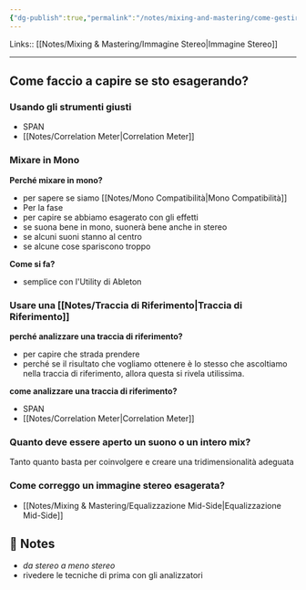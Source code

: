 ```yaml
---
{"dg-publish":true,"permalink":"/notes/mixing-and-mastering/come-gestire-correttamente-l-immagine-stereo/"}
---
```


Links:: [[Notes/Mixing & Mastering/Immagine Stereo\|Immagine Stereo]]

---

## Come faccio a capire se sto esagerando?

### Usando gli strumenti giusti

- SPAN
- [[Notes/Correlation Meter\|Correlation Meter]]

### Mixare in Mono 

**Perché mixare in mono?**
- per sapere se siamo [[Notes/Mono Compatibilità\|Mono Compatibilità]]
- Per la fase 
- per capire se abbiamo esagerato con gli effetti
- se suona bene in mono, suonerà bene anche in stereo
- se alcuni suoni stanno al centro
- se alcune cose spariscono troppo

**Come si fa?**
- semplice con l'Utility di Ableton

### Usare una [[Notes/Traccia di Riferimento\|Traccia di Riferimento]]

**perché analizzare una traccia di riferimento?**
- per capire che strada prendere
- perché se il risultato che vogliamo ottenere è lo stesso che ascoltiamo nella traccia di riferimento, allora questa si rivela utilissima. 

**come analizzare una traccia di riferimento?**
- SPAN
- [[Notes/Correlation Meter\|Correlation Meter]]

### Quanto deve essere aperto un suono o un intero mix? 

Tanto quanto basta per coinvolgere e creare una tridimensionalità adeguata


### Come correggo un immagine stereo esagerata?

- [[Notes/Mixing & Mastering/Equalizzazione Mid-Side\|Equalizzazione Mid-Side]]


## 📝 Notes

- _da stereo a meno stereo_
- rivedere le tecniche di prima con gli analizzatori 